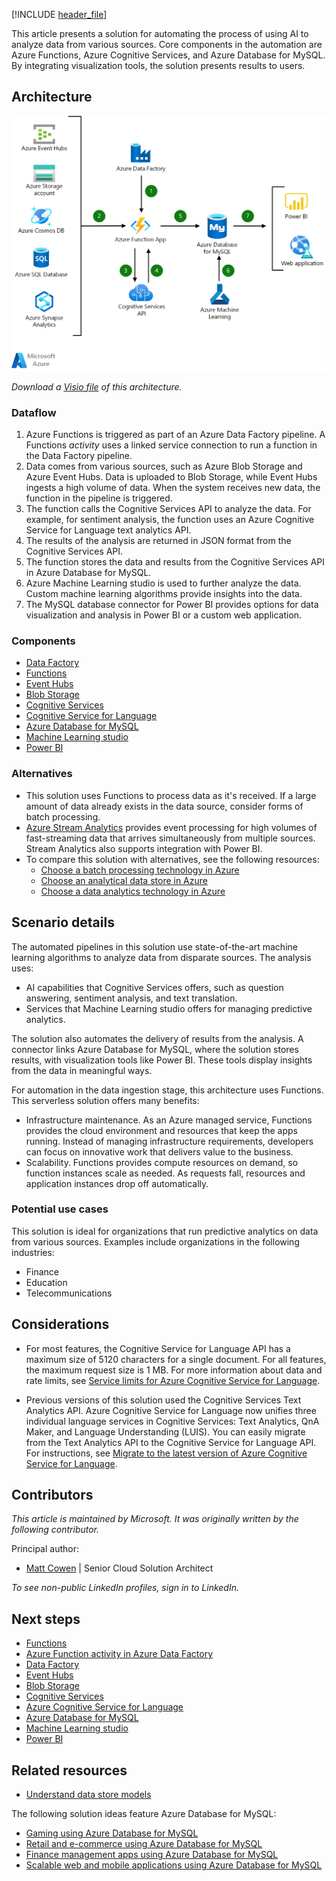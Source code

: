 [!INCLUDE [header_file](../../../includes/sol-idea-header.md)]

This article presents a solution for automating the process of using AI to analyze data from various sources. Core components in the automation are Azure Functions, Azure Cognitive Services, and Azure Database for MySQL. By integrating visualization tools, the solution presents results to users.

## Architecture

![Architecture diagram that shows the data flow of an intelligent app that stores data in Azure Database for MySQL.](../media/intelligent-apps-using-azure-database-for-mysql.png)

*Download a [Visio file](https://arch-center.azureedge.net/intelligent-apps-using-azure-database-for-mysql.vsdx) of this architecture.*

### Dataflow

1. Azure Functions is triggered as part of an Azure Data Factory pipeline. A Functions *activity* uses a linked service connection to run a function in the Data Factory pipeline.
1. Data comes from various sources, such as Azure Blob Storage and Azure Event Hubs. Data is uploaded to Blob Storage, while Event Hubs ingests a high volume of data. When the system receives new data, the function in the pipeline is triggered.
1. The function calls the Cognitive Services API to analyze the data. For example, for sentiment analysis, the function uses an Azure Cognitive Service for Language text analytics API.
1. The results of the analysis are returned in JSON format from the Cognitive Services API.
1. The function stores the data and results from the Cognitive Services API in Azure Database for MySQL.
1. Azure Machine Learning studio is used to further analyze the data. Custom machine learning algorithms provide insights into the data.
1. The MySQL database connector for Power BI provides options for data visualization and analysis in Power BI or a custom web application.

### Components

- [Data Factory](https://azure.microsoft.com/products/data-factory)
- [Functions](https://azure.microsoft.com/products/functions)
- [Event Hubs](https://azure.microsoft.com/products/event-hubs)
- [Blob Storage](https://azure.microsoft.com/products/storage/blobs)
- [Cognitive Services](https://azure.microsoft.com/products/cognitive-services)
- [Cognitive Service for Language](https://azure.microsoft.com/products/cognitive-services/language-service/)
- [Azure Database for MySQL](https://azure.microsoft.com/products/mysql)
- [Machine Learning studio](https://azure.microsoft.com/products/machine-learning/#faq)
- [Power BI](https://powerbi.microsoft.com)

### Alternatives

- This solution uses Functions to process data as it's received. If a large amount of data already exists in the data source, consider forms of batch processing.
- [Azure Stream Analytics](/azure/stream-analytics/stream-analytics-introduction) provides event processing for high volumes of fast-streaming data that arrives simultaneously from multiple sources. Stream Analytics also supports integration with Power BI.
- To compare this solution with alternatives, see the following resources:
  - [Choose a batch processing technology in Azure](../../data-guide/technology-choices/batch-processing.md)
  - [Choose an analytical data store in Azure](../../data-guide/technology-choices/analytical-data-stores.md)
  - [Choose a data analytics technology in Azure](../../data-guide/technology-choices/analysis-visualizations-reporting.md)

## Scenario details

The automated pipelines in this solution use state-of-the-art machine learning algorithms to analyze data from disparate sources. The analysis uses:

- AI capabilities that Cognitive Services offers, such as question answering, sentiment analysis, and text translation.
- Services that Machine Learning studio offers for managing predictive analytics.

The solution also automates the delivery of results from the analysis. A connector links Azure Database for MySQL, where the solution stores results, with visualization tools like Power BI. These tools display insights from the data in meaningful ways.

For automation in the data ingestion stage, this architecture uses Functions. This serverless solution offers many benefits:

- Infrastructure maintenance. As an Azure managed service, Functions provides the cloud environment and resources that keep the apps running. Instead of managing infrastructure requirements, developers can focus on innovative work that delivers value to the business.
- Scalability. Functions provides compute resources on demand, so function instances scale as needed. As requests fall, resources and application instances drop off automatically.

### Potential use cases

This solution is ideal for organizations that run predictive analytics on data from various sources. Examples include organizations in the following industries:

- Finance
- Education
- Telecommunications

## Considerations

- For most features, the Cognitive Service for Language API has a maximum size of 5120 characters for a single document. For all features, the maximum request size is 1 MB. For more information about data and rate limits, see [Service limits for Azure Cognitive Service for Language](/azure/cognitive-services/language-service/concepts/data-limits#maximum-characters-per-document).

- Previous versions of this solution used the Cognitive Services Text Analytics API. Azure Cognitive Service for Language now unifies three individual language services in Cognitive Services: Text Analytics, QnA Maker, and Language Understanding (LUIS). You can easily migrate from the Text Analytics API to the Cognitive Service for Language API. For instructions, see [Migrate to the latest version of Azure Cognitive Service for Language](/azure/cognitive-services/language-service/concepts/migrate-language-service-latest).

## Contributors

*This article is maintained by Microsoft. It was originally written by the following contributor.*

Principal author:

- [Matt Cowen](https://www.linkedin.com/in/matthew-cowen-4815235) | Senior Cloud Solution Architect

*To see non-public LinkedIn profiles, sign in to LinkedIn.*

## Next steps

- [Functions](/azure/azure-functions/functions-overview)
- [Azure Function activity in Azure Data Factory](/azure/data-factory/control-flow-azure-function-activity)
- [Data Factory](/azure/data-factory/control-flow-azure-function-activity)
- [Event Hubs](/azure/event-hubs)
- [Blob Storage](/azure/storage/blobs/storage-blobs-introduction)
- [Cognitive Services](/azure/cognitive-services/what-are-cognitive-services)
- [Azure Cognitive Service for Language](/azure/cognitive-services/language-service/overview)
- [Azure Database for MySQL](/azure/mysql)
- [Machine Learning studio](/azure/machine-learning)
- [Power BI](/power-bi/fundamentals/power-bi-overview)

## Related resources

- [Understand data store models](../../guide/technology-choices/data-store-overview.md)

The following solution ideas feature Azure Database for MySQL:

- [Gaming using Azure Database for MySQL](./gaming-using-azure-database-for-mysql.yml)
- [Retail and e-commerce using Azure Database for MySQL](./retail-and-ecommerce-using-azure-database-for-mysql.yml)
- [Finance management apps using Azure Database for MySQL](./finance-management-apps-using-azure-database-for-mysql.yml)
- [Scalable web and mobile applications using Azure Database for MySQL](./scalable-web-and-mobile-applications-using-azure-database-for-mysql.yml)
